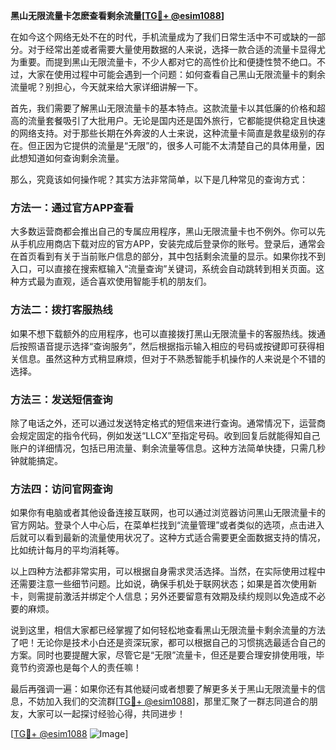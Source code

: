 **黑山无限流量卡怎麽查看剩余流量[[TG💪+ @esim1088](https://t.me/s/esim1088)]**

在如今这个网络无处不在的时代，手机流量成为了我们日常生活中不可或缺的一部分。对于经常出差或者需要大量使用数据的人来说，选择一款合适的流量卡显得尤为重要。而提到黑山无限流量卡，不少人都对它的高性价比和便捷性赞不绝口。不过，大家在使用过程中可能会遇到一个问题：如何查看自己黑山无限流量卡的剩余流量呢？别担心，今天就来给大家详细讲解一下。

首先，我们需要了解黑山无限流量卡的基本特点。这款流量卡以其低廉的价格和超高的流量套餐吸引了大批用户。无论是国内还是国外旅行，它都能提供稳定且快速的网络支持。对于那些长期在外奔波的人士来说，这种流量卡简直是救星级别的存在。但正因为它提供的流量是“无限”的，很多人可能不太清楚自己的具体用量，因此想知道如何查询剩余流量。

那么，究竟该如何操作呢？其实方法非常简单，以下是几种常见的查询方式：

### 方法一：通过官方APP查看
大多数运营商都会推出自己的专属应用程序，黑山无限流量卡也不例外。你可以先从手机应用商店下载对应的官方APP，安装完成后登录你的账号。登录后，通常会在首页看到有关于当前账户信息的部分，其中包括剩余流量的显示。如果你找不到入口，可以直接在搜索框输入“流量查询”关键词，系统会自动跳转到相关页面。这种方式最为直观，适合喜欢使用智能手机的朋友们。

### 方法二：拨打客服热线
如果不想下载额外的应用程序，也可以直接拨打黑山无限流量卡的客服热线。拨通后按照语音提示选择“查询服务”，然后根据指示输入相应的号码或按键即可获得相关信息。虽然这种方式稍显麻烦，但对于不熟悉智能手机操作的人来说是个不错的选择。

### 方法三：发送短信查询
除了电话之外，还可以通过发送特定格式的短信来进行查询。通常情况下，运营商会规定固定的指令代码，例如发送“LLCX”至指定号码。收到回复后就能得知自己账户的详细情况，包括已用流量、剩余流量等信息。这种方法简单快捷，只需几秒钟就能搞定。

### 方法四：访问官网查询
如果你有电脑或者其他设备连接互联网，也可以通过浏览器访问黑山无限流量卡的官方网站。登录个人中心后，在菜单栏找到“流量管理”或者类似的选项，点击进入后就可以看到最新的流量使用状况了。这种方式适合需要更全面数据支持的情况，比如统计每月的平均消耗等。

以上四种方法都非常实用，可以根据自身需求灵活选择。当然，在实际使用过程中还需要注意一些细节问题。比如说，确保手机处于联网状态；如果是首次使用新卡，则需提前激活并绑定个人信息；另外还要留意有效期及续约规则以免造成不必要的麻烦。

说到这里，相信大家都已经掌握了如何轻松地查看黑山无限流量卡剩余流量的方法了吧！无论你是技术小白还是资深玩家，都可以根据自己的习惯挑选最适合自己的方案。同时也要提醒大家，尽管它是“无限”流量卡，但还是要合理安排使用哦，毕竟节约资源也是每个人的责任嘛！

最后再强调一遍：如果你还有其他疑问或者想要了解更多关于黑山无限流量卡的信息，不妨加入我们的交流群[[TG💪+ @esim1088](https://t.me/s/esim1088)]，那里汇聚了一群志同道合的朋友，大家可以一起探讨经验心得，共同进步！

[[TG💪+ @esim1088](https://t.me/s/esim1088) ![Image](https://i.postimg.cc/4NQfJmqS/Snipaste-2025-05-13-00-14-12.png)]
